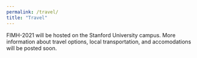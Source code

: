 ```yaml
---
permalink: /travel/
title: "Travel"
---
```


FIMH-2021 will be hosted on the Stanford University campus. More information about travel options, local transportation, and accomodations will be posted soon.
